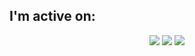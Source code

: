 ## I'm active on:

<p align="center">
  <a href="https://www.linkedin.com/in/srivathsannayak/" alt="LinkedIn"><img src="https://img.shields.io/badge/linkedin-%230077B5.svg?style=for-the-badge&logo=linkedin&logoColor=white"></a>
  <a href="https://tryhackme.com/p/svheartvsnares" alt="TryHackMe"><img src="https://img.shields.io/badge/tryhackme-%23212C42.svg?&style=for-the-badge&logo=tryhackme&logoColor=white"></a>
  <a href="https://github.com/SrivathsanNayak" alt="GitHub"><img src="https://img.shields.io/badge/github-%100000.svg?&style=for-the-badge&logo=github&logoColor=white"></a>
</p>
